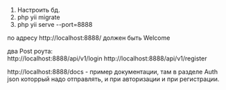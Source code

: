 1. Настроить бд.
2. php yii migrate
3. php yii serve --port=8888

по адресу http://localhost:8888/ должен быть Welcome

два Post роута:  
http://localhost:8888/api/v1/login
http://localhost:8888/api/v1/register

http://localhost:8888/docs - пример документации, там в разделе Auth json которрый надо отправлять, и при авторизации и при регистрации.

